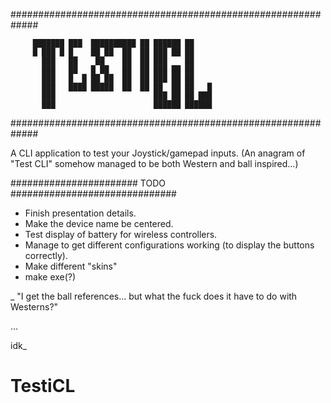 #############################################################

         ███████ ███  ██████████ ██ ██████ ██    
         █ ███ █ █    ██ ██  ██  ██ ███ ██ ██    
           ███   ██    ██    ██  ██ ███    ██    
           ███   ██   █ ██   ██  ██ ███ ██ ██    
           ███   █  █ ██ ██  ██  ██ ███ ██ ██    
           ███   ████ █████  ██  ██ ██  ██ ██   █
           ███                      ███ ██ ██ ███
           ███                      ██████ ██████
  
#############################################################

  A CLI application to test your Joystick/gamepad inputs.
	  (An anagram of "Test CLI" somehow 
 		managed to be both 
 	     Western and ball inspired...)

#######################  TODO  ##############################

 - Finish presentation details.
 - Make the device name be centered.
 - Test display of battery for wireless controllers.
 - Manage to get different configurations
   working (to display the buttons correctly).
 - Make different "skins"
 - make exe(?)




_ "I get the ball references... but what the fuck does it have to do with Westerns?"

...

idk_
# TestiCL
